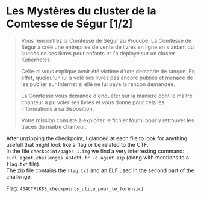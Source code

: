 # Les Mystères du cluster de la Comtesse de Ségur [1/2]

> Vous rencontrez la Comtesse de Ségur au Procope. La Comtesse de Ségur a créé une entreprise de vente de livres en ligne en s'aidant du succès de ses livres pour enfants et l'a déployé sur un cluster Kubernetes.
>
> Celle-ci vous explique avoir été victime d'une demande de rançon. En effet, quelqu'un lui a volé ses livres pas encore publiés et menace de les publier sur Internet si elle ne lui paye la rançon demandée.
>
> La Comtesse vous demande d'enquêter sur la manière dont le maître chanteur a pu voler ses livres et vous donne pour cela les informations à sa disposition.
>
> Votre mission consiste à exploiter le fichier fourni pour y retrouver les traces du maître chanteur.

After unzipping the checkpoint, I glanced at each file to look for anything usefull that might look like a flag or be related to the CTF.<br>
In the file `checkpoint/pages-1.img` we find a very interresting command: `curl agent.challenges.404ctf.fr -o agent.zip` (along with mentions to a `flag.txt` file).<br>
The zip file contains the `flag.txt` and an ELF used in the second part of the challenge.

Flag: `404CTF{K8S_checkpoints_utile_pour_le_forensic}`